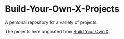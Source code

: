 # Build-Your-Own-X-Projects
A personal repository for a variety of projects.

The projects here originated from [Build Your Own X](https://github.com/codecrafters-io/build-your-own-x).
